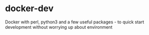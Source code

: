 # docker-dev
Docker with perl, python3 and a few useful packages - to quick start development without worrying up about environment
